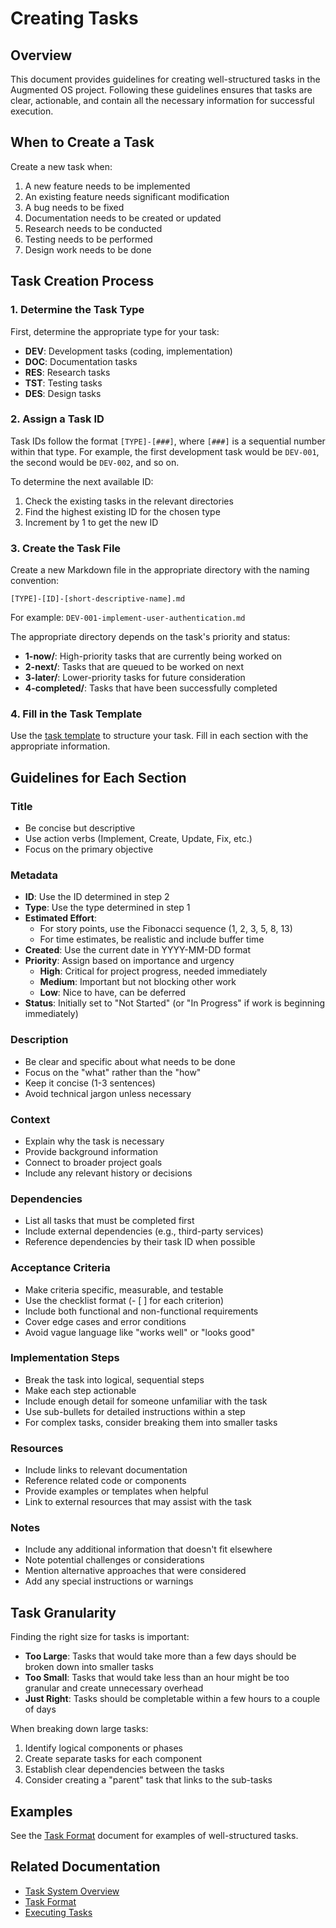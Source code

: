 # Creating Tasks

## Overview

This document provides guidelines for creating well-structured tasks in the Augmented OS project. Following these guidelines ensures that tasks are clear, actionable, and contain all the necessary information for successful execution.

## When to Create a Task

Create a new task when:

1. A new feature needs to be implemented
2. An existing feature needs significant modification
3. A bug needs to be fixed
4. Documentation needs to be created or updated
5. Research needs to be conducted
6. Testing needs to be performed
7. Design work needs to be done

## Task Creation Process

### 1. Determine the Task Type

First, determine the appropriate type for your task:

- **DEV**: Development tasks (coding, implementation)
- **DOC**: Documentation tasks
- **RES**: Research tasks
- **TST**: Testing tasks
- **DES**: Design tasks

### 2. Assign a Task ID

Task IDs follow the format `[TYPE]-[###]`, where `[###]` is a sequential number within that type. For example, the first development task would be `DEV-001`, the second would be `DEV-002`, and so on.

To determine the next available ID:

1. Check the existing tasks in the relevant directories
2. Find the highest existing ID for the chosen type
3. Increment by 1 to get the new ID

### 3. Create the Task File

Create a new Markdown file in the appropriate directory with the naming convention:

```
[TYPE]-[ID]-[short-descriptive-name].md
```

For example: `DEV-001-implement-user-authentication.md`

The appropriate directory depends on the task's priority and status:

- **1-now/**: High-priority tasks that are currently being worked on
- **2-next/**: Tasks that are queued to be worked on next
- **3-later/**: Lower-priority tasks for future consideration
- **4-completed/**: Tasks that have been successfully completed

### 4. Fill in the Task Template

Use the [task template](./task-format.md#task-template) to structure your task. Fill in each section with the appropriate information.

## Guidelines for Each Section

### Title

- Be concise but descriptive
- Use action verbs (Implement, Create, Update, Fix, etc.)
- Focus on the primary objective

### Metadata

- **ID**: Use the ID determined in step 2
- **Type**: Use the type determined in step 1
- **Estimated Effort**: 
  - For story points, use the Fibonacci sequence (1, 2, 3, 5, 8, 13)
  - For time estimates, be realistic and include buffer time
- **Created**: Use the current date in YYYY-MM-DD format
- **Priority**: Assign based on importance and urgency
  - **High**: Critical for project progress, needed immediately
  - **Medium**: Important but not blocking other work
  - **Low**: Nice to have, can be deferred
- **Status**: Initially set to "Not Started" (or "In Progress" if work is beginning immediately)

### Description

- Be clear and specific about what needs to be done
- Focus on the "what" rather than the "how"
- Keep it concise (1-3 sentences)
- Avoid technical jargon unless necessary

### Context

- Explain why the task is necessary
- Provide background information
- Connect to broader project goals
- Include any relevant history or decisions

### Dependencies

- List all tasks that must be completed first
- Include external dependencies (e.g., third-party services)
- Reference dependencies by their task ID when possible

### Acceptance Criteria

- Make criteria specific, measurable, and testable
- Use the checklist format (- [ ] for each criterion)
- Include both functional and non-functional requirements
- Cover edge cases and error conditions
- Avoid vague language like "works well" or "looks good"

### Implementation Steps

- Break the task into logical, sequential steps
- Make each step actionable
- Include enough detail for someone unfamiliar with the task
- Use sub-bullets for detailed instructions within a step
- For complex tasks, consider breaking them into smaller tasks

### Resources

- Include links to relevant documentation
- Reference related code or components
- Provide examples or templates when helpful
- Link to external resources that may assist with the task

### Notes

- Include any additional information that doesn't fit elsewhere
- Note potential challenges or considerations
- Mention alternative approaches that were considered
- Add any special instructions or warnings

## Task Granularity

Finding the right size for tasks is important:

- **Too Large**: Tasks that would take more than a few days should be broken down into smaller tasks
- **Too Small**: Tasks that would take less than an hour might be too granular and create unnecessary overhead
- **Just Right**: Tasks should be completable within a few hours to a couple of days

When breaking down large tasks:

1. Identify logical components or phases
2. Create separate tasks for each component
3. Establish clear dependencies between the tasks
4. Consider creating a "parent" task that links to the sub-tasks

## Examples

See the [Task Format](./task-format.md#examples) document for examples of well-structured tasks.

## Related Documentation

- [Task System Overview](./README.md)
- [Task Format](./task-format.md)
- [Executing Tasks](./executing-tasks.md) 